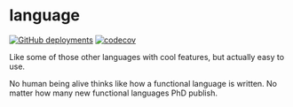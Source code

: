 # language

[![GitHub deployments](https://img.shields.io/github/deployments/jonathanwoollett-light/language/github-pages?label=website)](https://jonathanwoollett-light.github.io/language/)
[![codecov](https://codecov.io/gh/JonathanWoollett-Light/language/branch/master/graph/badge.svg?token=II1xtnbCDX)](https://codecov.io/gh/JonathanWoollett-Light/language)

Like some of those other languages with cool features, but actually easy to use.

No human being alive thinks like how a functional language is written. No matter how many new functional languages PhD publish.